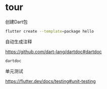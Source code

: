 # tour

创建Dart包

```sh
flutter create --template=package hello
```

自动生成注释

<https://github.com/dart-lang/dartdoc#dartdoc>

```sh
dartdoc
```

单元测试

<https://flutter.dev/docs/testing#unit-testing>
